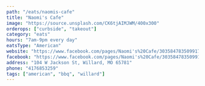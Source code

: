 ```yaml
---
path: "/eats/naomis-cafe"
title: "Naomi's Cafe"
image: "https://source.unsplash.com/CK6tjAIMJWM/400x300"
orderops: ["curbside", "takeout"]
category: "eats"
hours: "7am-9pm every day"
eatsType: "American"
website: "https://www.facebook.com/pages/Naomi's%20Cafe/303584783509917/"
facebook: "https://www.facebook.com/pages/Naomi's%20Cafe/303584783509917/"
address: "104 W Jackson St, Willard, MO 65781"
phone: "4176853259"
tags: ["american", "bbq", "willard"]
---
```

